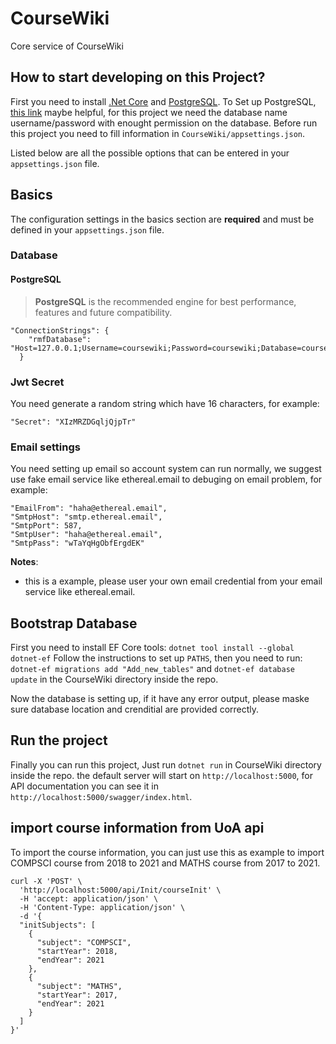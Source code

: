 # CourseWiki
Core service of CourseWiki
## How to start developing on this Project?
First you need to install [.Net Core](https://dotnet.microsoft.com/download) and [PostgreSQL](https://www.postgresql.org/download/). To Set up PostgreSQL, [this link](https://wiki.archlinux.org/title/PostgreSQL) maybe helpful, for this project we need the database name username/password with enought permission on the database.
Before run this project you need to fill information in `CourseWiki/appsettings.json`.


Listed below are all the possible options that can be entered in your `appsettings.json` file.

## Basics

The configuration settings in the basics section are **required** and must be defined in your  `appsettings.json` file.


### Database

#### PostgreSQL

> **PostgreSQL** is the recommended engine for best performance, features and future compatibility.

```
"ConnectionStrings": {
    "rmfDatabase": "Host=127.0.0.1;Username=coursewiki;Password=coursewiki;Database=coursewiki"
  }
```

### Jwt Secret

You need generate a random string which have 16 characters, for example:

```
"Secret": "XIzMRZDGqljQjpTr"
```

### Email settings

You need setting up email so account system can run normally, we suggest use fake email service like ethereal.email to debuging on email problem, for example:

```
"EmailFrom": "haha@ethereal.email",
"SmtpHost": "smtp.ethereal.email",
"SmtpPort": 587,
"SmtpUser": "haha@ethereal.email",
"SmtpPass": "wTaYqHgObfErgdEK"
```
**Notes**:
- this is a example, please user your own email credential from your email service like ethereal.email.

## Bootstrap Database
First you need to install EF Core tools:
`dotnet tool install --global dotnet-ef`
Follow the instructions to set up `PATHS`, then you need to run:
`dotnet-ef migrations add "Add_new_tables"` and
`dotnet-ef database update` in the CourseWiki directory inside the repo.

Now the database is setting up, if it have any error output, please maske sure database location and crenditial are provided correctly.

## Run the project
Finally you can run this project, Just run `dotnet run` in CourseWiki directory inside the repo. the default server will start on `http://localhost:5000`, for API documentation you can see it in `http://localhost:5000/swagger/index.html`.

## import course information from UoA api

To import the course information, you can just use this as example to import COMPSCI course from 2018 to 2021 and MATHS course from 2017 to 2021.

```
curl -X 'POST' \
  'http://localhost:5000/api/Init/courseInit' \
  -H 'accept: application/json' \
  -H 'Content-Type: application/json' \
  -d '{
  "initSubjects": [
    {
      "subject": "COMPSCI",
      "startYear": 2018,
      "endYear": 2021
    },
    {
      "subject": "MATHS",
      "startYear": 2017,
      "endYear": 2021
    }
  ]
}'
```
